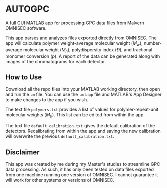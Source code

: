 # AUTOGPC
A full GUI MATLAB app for processing GPC data files from Malvern OMNISEC software. 

This app parses and analyzes files exported directly from OMNISEC. The app will calculate polymer weight-average molecular weight (<i>M<sub>w</sub></i>), number-average molecular weight (<i>M<sub>n</sub></i>), polydispersity index (*Đ*), and fractional monomer conversion (*p*). A report of the data can be generated along with images of the chromatograms for each detector.

## How to Use
Download all the repo files into your MATLAB working directory, then open and run the ``.m`` file. You can use the ``.mlapp`` file and MATLAB's App Designer to make changes to the app if you wish.

The text file ``polymers.txt`` provides a list of values for polymer-repeat-unit molecular weights (<i>M<sub>0</sub></i>). This list can be edited from within the app.

The text file ``default_calibration.txt`` gives the default calibration of the detectors. Recalibrating from within the app and saving the new calibration will overwrite the previous ``default_calibration.txt``.

## Disclaimer
This app was created by me during my Master's studies to streamline GPC data processing. As such, it has only been tested on data files exported from one machine running one version of OMNISEC. I cannot guarantee it will work for other systems or versions of OMNISEC.
